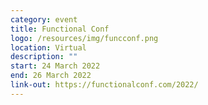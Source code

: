 ```yaml
---
category: event
title: Functional Conf
logo: /resources/img/funcconf.png
location: Virtual
description: ""
start: 24 March 2022
end: 26 March 2022
link-out: https://functionalconf.com/2022/
---
```


